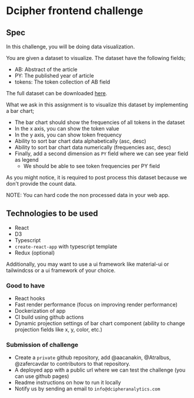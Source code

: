# Dcipher frontend challenge

## Spec

In this challenge, you will be doing data visualization.

You are given a dataset to visualize. The dataset have the following fields;

- AB: Abstract of the article
- PY: The published year of article
- tokens: The token collection of AB field

The full dataset can be downloaded [here](articles.json).

What we ask in this assignment is to visualize this dataset by implementing a bar chart;

- The bar chart should show the frequencies of all tokens in the dataset
- In the x axis, you can show the token value
- In the y axis, you can show token frequency
- Ability to sort bar chart data alphabetically (asc, desc)
- Ability to sort bar chart data numerically (frequencies asc, desc)
- Finally, add a second dimension as `PY` field where we can see year field as legend
  - We should be able to see token frequencies per PY field

As you might notice, it is required to post process this dataset because we don't provide the count data.

NOTE: You can hard code the non processed data in your web app.

## Technologies to be used

- React
- D3
- Typescript
- `create-react-app` with typescript template
- Redux (optional)

Additionally, you may want to use a ui framework like material-ui or tailwindcss or a ui framework of your choice.

### Good to have

- React hooks
- Fast render performance (focus on improving render performance)
- Dockerization of app
- CI build using github actions
- Dynamic projection settings of bar chart component (ability to change projection fields like x, y, color, etc.)

### Submission of challenge

- Create a `private` github repository, add @aacanakin, @Atralbus, @zafercavdar to contributors to that repository.
- A deployed app with a public url where we can test the challenge (you can use github pages)
- Readme instructions on how to run it locally
- Notify us by sending an email to `info@dcipheranalytics.com`
